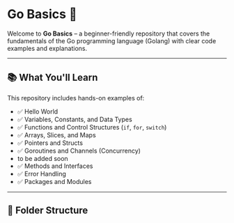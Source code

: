 # Go Basics 🚀

Welcome to **Go Basics** – a beginner-friendly repository that covers the fundamentals of the Go programming language (Golang) with clear code examples and explanations.

---

## 📚 What You'll Learn

This repository includes hands-on examples of:

- ✅ Hello World
- ✅ Variables, Constants, and Data Types
- ✅ Functions and Control Structures (`if`, `for`, `switch`)
- ✅ Arrays, Slices, and Maps
- ✅ Pointers and Structs
- ✅ Goroutines and Channels (Concurrency)
- to be added soon
- ✅ Methods and Interfaces
- ✅ Error Handling
- ✅ Packages and Modules


---

## 📂 Folder Structure

